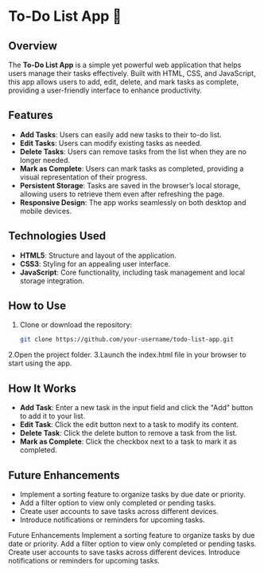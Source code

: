 # To-Do List App 📝  

## Overview  
The **To-Do List App** is a simple yet powerful web application that helps users manage their tasks effectively. Built with HTML, CSS, and JavaScript, this app allows users to add, edit, delete, and mark tasks as complete, providing a user-friendly interface to enhance productivity.  

## Features  
- **Add Tasks**: Users can easily add new tasks to their to-do list.  
- **Edit Tasks**: Users can modify existing tasks as needed.  
- **Delete Tasks**: Users can remove tasks from the list when they are no longer needed.  
- **Mark as Complete**: Users can mark tasks as completed, providing a visual representation of their progress.  
- **Persistent Storage**: Tasks are saved in the browser’s local storage, allowing users to retrieve them even after refreshing the page.  
- **Responsive Design**: The app works seamlessly on both desktop and mobile devices.  

## Technologies Used  
- **HTML5**: Structure and layout of the application.  
- **CSS3**: Styling for an appealing user interface.  
- **JavaScript**: Core functionality, including task management and local storage integration.  

## How to Use  
1. Clone or download the repository:  
   ```bash
   git clone https://github.com/your-username/todo-list-app.git
2.Open the project folder.
3.Launch the index.html file in your browser to start using the app.

## How It Works  
- **Add Task**: Enter a new task in the input field and click the "Add" button to add it to your list.  
- **Edit Task**: Click the edit button next to a task to modify its content.  
- **Delete Task**: Click the delete button to remove a task from the list.  
- **Mark as Complete**: Click the checkbox next to a task to mark it as completed.  

## Future Enhancements  
- Implement a sorting feature to organize tasks by due date or priority.  
- Add a filter option to view only completed or pending tasks.  
- Create user accounts to save tasks across different devices.  
- Introduce notifications or reminders for upcoming tasks.  


Future Enhancements
Implement a sorting feature to organize tasks by due date or priority.
Add a filter option to view only completed or pending tasks.
Create user accounts to save tasks across different devices.
Introduce notifications or reminders for upcoming tasks.
